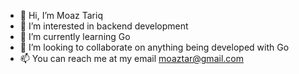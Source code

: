 - 👋 Hi, I’m Moaz Tariq
- 👀 I’m interested in backend development
- 🌱 I’m currently learning Go
- 💞️ I’m looking to collaborate on anything being developed with Go
- 📫 You can reach me at my email moaztar@gmail.com

<!---
moax6629/moax6629 is a ✨ special ✨ repository because its `README.md` (this file) appears on your GitHub profile.
You can click the Preview link to take a look at your changes.
--->

